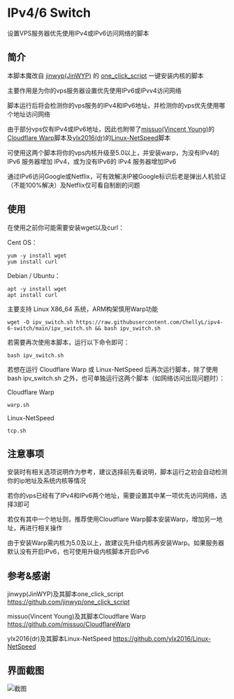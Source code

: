 # IPv4/6 Switch
设置VPS服务器优先使用IPv4或IPv6访问网络的脚本

## 简介
本脚本魔改自 [jinwyp(JinWYP)](https://github.com/jinwyp) 的 [one_click_script](https://github.com/jinwyp/one_click_script) 一键安装内核的脚本

主要作用是为你的vps服务器设置优先使用IPv6或IPvv4访问网络

脚本运行后将会检测你的vps服务的IPv4和IPv6地址，并检测你的vps优先使用哪个地址访问网络

由于部分vps仅有IPv4或IPv6地址，因此也附带了[missuo(Vincent Young)](https://github.com/missuo)的[Cloudflare Warp](https://github.com/missuo/CloudflareWarp)脚本及[ylx2016(dr)](https://github.com/ylx2016)的[Linux-NetSpeed](https://github.com/ylx2016/Linux-NetSpeed)脚本

可使用这两个脚本将你的vps内核升级至5.0以上，并安装warp，为没有IPv4的IPv6 服务器增加 IPv4，或为没有IPv6的 IPv4 服务器增加IPv6

通过IPv6访问Google或Netflix，可有效解决IP被Google标识后老是弹出人机验证（不能100%解决）及Netflix仅可看自制剧的问题

## 使用
在使用之前你可能需要安装wget以及curl：

Cent OS：
```
yum -y install wget
yum install curl
```
Debian / Ubuntu：
```
apt -y install wget
apt install curl
```

主要支持 Linux X86_64 系统，ARM构架慎用Warp功能
```
wget -O ipv_switch.sh https://raw.githubusercontent.com/ChellyL/ipv4-6-switch/main/ipv_switch.sh && bash ipv_switch.sh
```
若需要再次使用本脚本，运行以下命令即可：
```
bash ipv_switch.sh
```

若想在运行 Cloudflare Warp 或 Linux-NetSpeed 后再次运行脚本，除了使用 bash ipv_switch.sh 之外，也可单独运行这两个脚本（如网络访问出现问题时）：

Cloudflare Warp
```
warp.sh
```
Linux-NetSpeed
```
tcp.sh
```
## 注意事项
安装时有相关选项说明作为参考，建议选择前先看说明，脚本运行之初会自动检测你的ip地址及系统内核等情况

若你的vps已经有了IPv4和IPv6两个地址，需要设置其中某一项优先访问网络，选择3即可

若仅有其中一个地址则，推荐使用Cloudflare Warp脚本安装Warp，增加另一地址，再进行相关操作

由于安装Warp需内核为5.0及以上，故建议先升级内核再安装Warp。如果服务器默认没有开启IPv6，也可使用升级内核脚本开启IPv6

## 参考&感谢
jinwyp(JinWYP)及其脚本one_click_script https://github.com/jinwyp/one_click_script

missuo(Vincent Young)及其脚本Cloudflare Warp https://github.com/missuo/CloudflareWarp

ylx2016(dr)及其脚本Linux-NetSpeed https://github.com/ylx2016/Linux-NetSpeed

## 界面截图
![截图](https://github.com/ChellyL/ipv4-6-switch/blob/main/screenshot.png)
